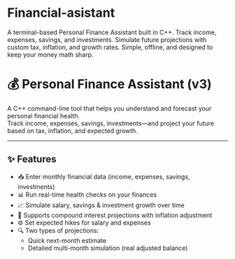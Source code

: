 # Financial-asistant
A terminal-based Personal Finance Assistant built in C++. Track income, expenses, savings, and investments. Simulate future projections with custom tax, inflation, and growth rates. Simple, offline, and designed to keep your money math sharp.

# 💰 Personal Finance Assistant (v3)

A C++ command-line tool that helps you understand and forecast your personal financial health.  
Track income, expenses, savings, investments—and project your future based on tax, inflation, and expected growth.

---

## ✨ Features

- 📥 Enter monthly financial data (income, expenses, savings, investments)
- 📊 Run real-time health checks on your finances
- 📈 Simulate salary, savings & investment growth over time
- 🧮 Supports compound interest projections with inflation adjustment
- ⚙️ Set expected hikes for salary and expenses
- 🔍 Two types of projections:
  - Quick next-month estimate
  - Detailed multi-month simulation (real adjusted balance)
